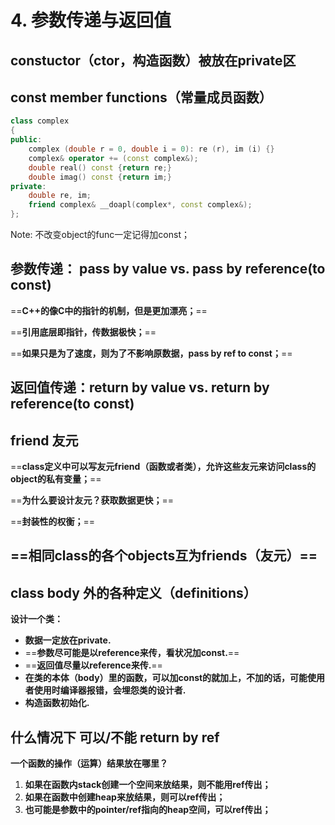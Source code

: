 # 4. 参数传递与返回值

## constuctor（ctor，构造函数）被放在private区

## const member functions（常量成员函数）

```C++
class complex
{
public:
    complex (double r = 0, double i = 0): re (r), im (i) {}
    complex& operator += (const complex&);
    double real() const {return re;}
    double imag() const {return im;}
private:
    double re, im;
  	friend complex& __doapl(complex*, const complex&);  
};
```

Note: 不改变object的func一定记得加const；

## 参数传递： pass by value vs. pass by reference(to const)

==**C++的像C中的指针的机制，但是更加漂亮；**==

==**引用底层即指针，传数据极快；**==

==**如果只是为了速度，则为了不影响原数据，pass by ref to const；**==

## 返回值传递：return by value vs. return by reference(to const)

## friend 友元

==**class定义中可以写友元friend（函数或者类），允许这些友元来访问class的object的私有变量；**==

==**为什么要设计友元？获取数据更快；**==

==**封装性的权衡；**==



## ==相同class的各个objects互为friends（友元）==

## class body 外的各种定义（definitions）

**设计一个类：**

- **数据一定放在private.**
- ==**参数尽可能是以reference来传，看状况加const.**==
- ==**返回值尽量以reference来传.**==
- **在类的本体（body）里的函数，可以加const的就加上，不加的话，可能使用者使用时编译器报错，会埋怨类的设计者.**
- **构造函数初始化.**

## **什么情况下 可以/不能 return by ref**

**一个函数的操作（运算）结果放在哪里？**

1. **如果在函数内stack创建一个空间来放结果，则不能用ref传出；**
2. **如果在函数中创建heap来放结果，则可以ref传出；**
3. **也可能是参数中的pointer/ref指向的heap空间，可以ref传出；**

